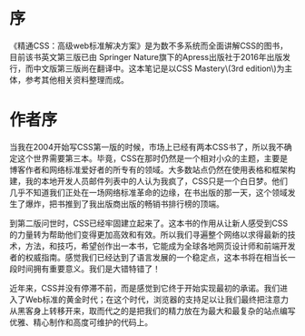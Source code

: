 # 序

《精通CSS：高级web标准解决方案》是为数不多系统而全面讲解CSS的图书，目前该书英文第三版已由 Springer Nature旗下的Apress出版社于2016年出版发行，而中文版第三版尚在翻译中。这本笔记是以CSS Mastery\\(3rd edition\\)为主体，参考其他相关资料整理而成。

# 

# 作者序

当我在2004开始写CSS第一版的时候，市场上已经有两本CSS书了，所以我不确定这个世界需要第三本。毕竟，CSS在那时仍然是一个相对小众的主题，主要是博客作者和网络标准爱好者的所专有的领域。大多数站点仍然在使用表格和框架构建，我的本地开发人员邮件列表中的人认为我疯了，CSS只是一个白日梦。他们几乎不知道我们正处在一场网络标准革命的边缘，在书出版的那一天，这个领域发生了爆炸，把书推到了我出版商出版的畅销书排行榜的顶端。

到第二版问世时，CSS已经牢固建立起来了。这本书的作用从让新人感受到CSS的力量转为帮助他们变得更加高效和有效。所以我们寻遍整个网络以求得最新的技术，方法，和技巧，希望创作出一本书，它能成为全球各地网页设计师和前端开发者的权威指南。感觉我们已经达到了语言发展的一个稳定点，这本书将在相当长一段时间拥有重要意义。我们是大错特错了！

近年来，CSS并没有停滞不前，而是感觉到它终于开始实现最初的承诺。我们进入了Web标准的黄金时代；在这个时代，浏览器的支持足以让我们最终把注意力从黑客身上转移开来，取而代之的是把我们的精力放在为最大和最复杂的站点编写优雅、精心制作和高度可维护的代码上。

